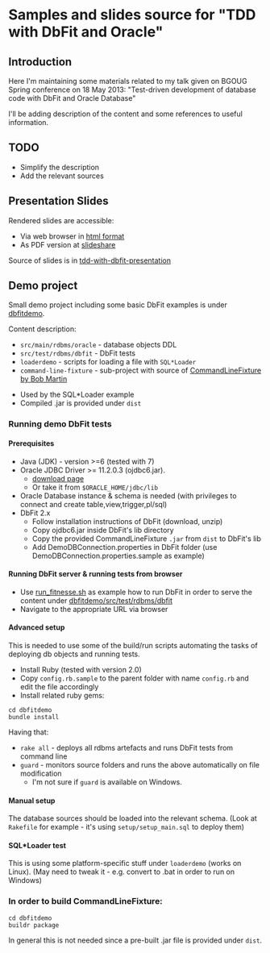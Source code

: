 # Samples and slides source for "TDD with DbFit and Oracle"

## Introduction ##
Here I'm maintaining some materials related to my talk given on BGOUG Spring
conference on 18 May 2013:
"Test-driven development of database code with DbFit and Oracle Database" 


I'll be adding description of the content and some references to useful
information.

## TODO
* Simplify the description
* Add the relevant sources

## Presentation Slides

Rendered slides are accessible:

* Via web browser in [html format](http://javornikolov.github.io/tdd-with-dbfit-bgoug-201305)
* As PDF version at [slideshare](http://www.slideshare.net/javornikolov/tdd-with-db-fit-and-oracle-bgoug-conference-20130518)


Source of slides is in [tdd-with-dbfit-presentation](tdd-with-dbfit-presentation)

## Demo project
Small demo project including some basic DbFit examples is under [dbfitdemo](dbfitdemo).

Content description:
 * `src/main/rdbms/oracle` - database objects DDL
 * `src/test/rdbms/dbfit` - DbFit tests
 * `loaderdemo` - scripts for loading a file with `SQL*Loader`
 * `command-line-fixture` - sub-project with source of
   [CommandLineFixture by Bob Martin](http://fit.c2.com/wiki.cgi?CommandLineFixture)
  - Used by the SQL*Loader example
  - Compiled .jar is provided under `dist`

### Running demo DbFit tests

#### Prerequisites
* Java (JDK) - version >=6 (tested with 7)
* Oracle JDBC Driver >= 11.2.0.3 (ojdbc6.jar).
  - [download page](http://www.oracle.com/technetwork/database/features/jdbc/index-091264.html)
  - Or take it from `$ORACLE_HOME/jdbc/lib`
* Oracle Database instance & schema is needed
  (with privileges to connect and create table,view,trigger,pl/sql)
* DbFit 2.x
  - Follow installation instructions of DbFit (download, unzip)
  - Copy ojdbc6.jar inside DbFit's lib directory
  - Copy the provided CommandLineFixture `.jar` from `dist` to DbFit's lib
  - Add DemoDBConnection.properties in DbFit folder
    (use DemoDBConnection.properties.sample as example)

#### Running DbFit server & running tests from browser

* Use [run_fitnesse.sh](run_fitnesse.sh) as example how to run DbFit in order to
  serve the content under [dbfitdemo/src/test/rdbms/dbfit](dbfitdemo/src/test/rdbms/dbfit)
* Navigate to the appropriate URL via browser

#### Advanced setup
This is needed to use some of the build/run scripts automating the tasks of
deploying db objects and running tests.

* Install Ruby (tested with version 2.0)
* Copy `config.rb.sample` to the parent folder with name `config.rb` and edit
the file accordingly
* Install related ruby gems:

```
cd dbfitdemo
bundle install
```

Having that:
* `rake all` - deploys all rdbms artefacts and runs DbFit tests from command line
* `guard` - monitors source folders and runs the above automatically on file
  modification
  - I'm not sure if `guard` is available on Windows.

#### Manual setup
The database sources should be loaded into the relevant schema. (Look at
`Rakefile` for example - it's using `setup/setup_main.sql` to deploy them)


#### SQL*Loader test
This is using some platform-specific stuff under `loaderdemo` (works on Linux).
(May need to tweak it - e.g. convert to .bat in order to run on Windows)


### In order to build CommandLineFixture:
```
cd dbfitdemo
buildr package
```

In general this is not needed since a pre-built .jar file is provided under `dist`.

